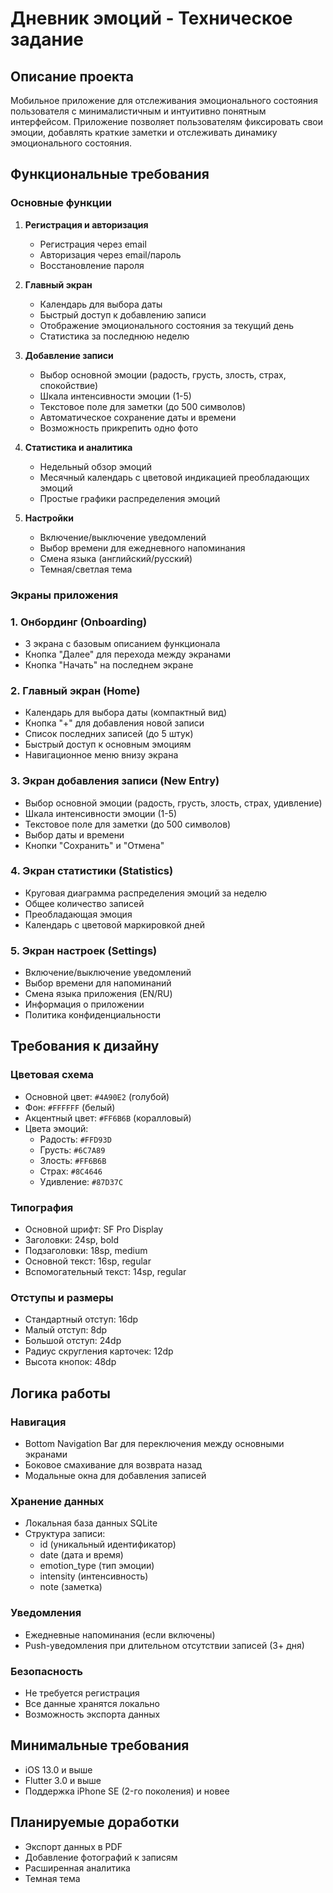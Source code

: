 # Дневник эмоций - Техническое задание

## Описание проекта
Мобильное приложение для отслеживания эмоционального состояния пользователя с минималистичным и интуитивно понятным интерфейсом. Приложение позволяет пользователям фиксировать свои эмоции, добавлять краткие заметки и отслеживать динамику эмоционального состояния.

## Функциональные требования

### Основные функции
1. **Регистрация и авторизация**
   - Регистрация через email
   - Авторизация через email/пароль
   - Восстановление пароля

2. **Главный экран**
   - Календарь для выбора даты
   - Быстрый доступ к добавлению записи
   - Отображение эмоционального состояния за текущий день
   - Статистика за последнюю неделю

3. **Добавление записи**
   - Выбор основной эмоции (радость, грусть, злость, страх, спокойствие)
   - Шкала интенсивности эмоции (1-5)
   - Текстовое поле для заметки (до 500 символов)
   - Автоматическое сохранение даты и времени
   - Возможность прикрепить одно фото

4. **Статистика и аналитика**
   - Недельный обзор эмоций
   - Месячный календарь с цветовой индикацией преобладающих эмоций
   - Простые графики распределения эмоций

5. **Настройки**
   - Включение/выключение уведомлений
   - Выбор времени для ежедневного напоминания
   - Смена языка (английский/русский)
   - Темная/светлая тема

### Экраны приложения

### 1. Онбординг (Onboarding)
- 3 экрана с базовым описанием функционала
- Кнопка "Далее" для перехода между экранами
- Кнопка "Начать" на последнем экране

### 2. Главный экран (Home)
- Календарь для выбора даты (компактный вид)
- Кнопка "+" для добавления новой записи
- Список последних записей (до 5 штук)
- Быстрый доступ к основным эмоциям
- Навигационное меню внизу экрана

### 3. Экран добавления записи (New Entry)
- Выбор основной эмоции (радость, грусть, злость, страх, удивление)
- Шкала интенсивности эмоции (1-5)
- Текстовое поле для заметки (до 500 символов)
- Выбор даты и времени
- Кнопки "Сохранить" и "Отмена"

### 4. Экран статистики (Statistics)
- Круговая диаграмма распределения эмоций за неделю
- Общее количество записей
- Преобладающая эмоция
- Календарь с цветовой маркировкой дней

### 5. Экран настроек (Settings)
- Включение/выключение уведомлений
- Выбор времени для напоминаний
- Смена языка приложения (EN/RU)
- Информация о приложении
- Политика конфиденциальности

## Требования к дизайну

### Цветовая схема
- Основной цвет: `#4A90E2` (голубой)
- Фон: `#FFFFFF` (белый)
- Акцентный цвет: `#FF6B6B` (коралловый)
- Цвета эмоций:
  - Радость: `#FFD93D`
  - Грусть: `#6C7A89`
  - Злость: `#FF6B6B`
  - Страх: `#8C4646`
  - Удивление: `#87D37C`

### Типография
- Основной шрифт: SF Pro Display
- Заголовки: 24sp, bold
- Подзаголовки: 18sp, medium
- Основной текст: 16sp, regular
- Вспомогательный текст: 14sp, regular

### Отступы и размеры
- Стандартный отступ: 16dp
- Малый отступ: 8dp
- Большой отступ: 24dp
- Радиус скругления карточек: 12dp
- Высота кнопок: 48dp

## Логика работы

### Навигация
- Bottom Navigation Bar для переключения между основными экранами
- Боковое смахивание для возврата назад
- Модальные окна для добавления записей

### Хранение данных
- Локальная база данных SQLite
- Структура записи:
  - id (уникальный идентификатор)
  - date (дата и время)
  - emotion_type (тип эмоции)
  - intensity (интенсивность)
  - note (заметка)

### Уведомления
- Ежедневные напоминания (если включены)
- Push-уведомления при длительном отсутствии записей (3+ дня)

### Безопасность
- Не требуется регистрация
- Все данные хранятся локально
- Возможность экспорта данных

## Минимальные требования
- iOS 13.0 и выше
- Flutter 3.0 и выше
- Поддержка iPhone SE (2-го поколения) и новее

## Планируемые доработки
- Экспорт данных в PDF
- Добавление фотографий к записям
- Расширенная аналитика
- Темная тема